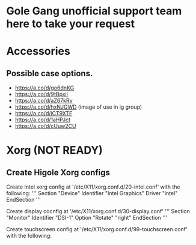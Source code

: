 # Gole Gang unofficial support team here to take your request

# Accessories
## Possible case options.
- https://a.co/d/go6dnKG
- https://a.co/d/9tBpxil
- https://a.co/d/aZ67kRv
- https://a.co/d/hxNJGWD (image of use in ig group)
- https://a.co/d/iCT9XTF
- https://a.co/d/1aHPJct
- https://a.co/d/cUuw2CU




# Xorg (NOT READY)

## Create Higole Xorg configs
Create Intel xorg config at '/etc/X11/xorg.conf.d/20-intel.conf' with the following:
'''
Section "Device"
  Identifier    "Intel Graphics"
  Driver        "intel"
EndSection
'''

Create display cocnfig at '/etc/X11/xorg.conf.d/30-display.conf'
'''
Section "Monitor"
  Identifier    "DSI-1"
  Option        "Rotate"                 "right"
EndSection
'''

Create touchscreen config at '/etc/X11/xorg.conf.d/99-touchscreen.conf' with the following:

